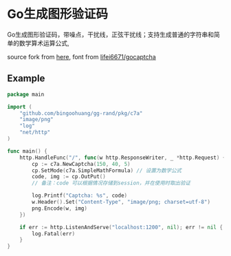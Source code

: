 # Go生成图形验证码

Go生成图形验证码，带噪点，干扰线，正弦干扰线；支持生成普通的字符串和简单的数学算术运算公式,

source fork from [here](github.com/vcqr/captcha), font
from [lifei6671/gocaptcha](https://github.com/lifei6671/gocaptcha/)

## Example

```go
package main

import (
	"github.com/bingoohuang/gg-rand/pkg/c7a"
	"image/png"
	"log"
	"net/http"
)

func main() {
	http.HandleFunc("/", func(w http.ResponseWriter, _ *http.Request) {
		cp := c7a.NewCaptcha(150, 40, 5)
		cp.SetMode(c7a.SimpleMathFormula) // 设置为数学公式
		code, img := cp.OutPut()
		// 备注：code 可以根据情况存储到session，并在使用时取出验证

		log.Printf("Captcha: %s", code)
		w.Header().Set("Content-Type", "image/png; charset=utf-8")
		png.Encode(w, img)
	})

	if err := http.ListenAndServe("localhost:1200", nil); err != nil {
		log.Fatal(err)
	}
}

```
